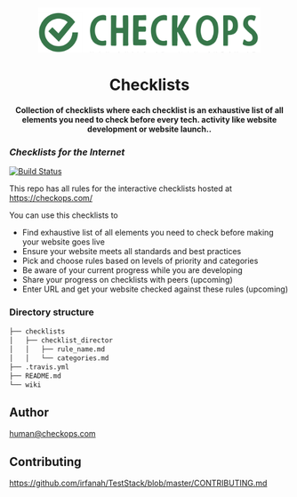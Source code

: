 <h1 align="center">
<br>
  <img src="https://raw.githubusercontent.com/checkops/checklists/master/images/logo_plus_name.png"alt="CheckOps" width="400">

  <br>
    <br>
   Checklists
  <br>
</h1>

<h4 align="center">Collection of checklists where each checklist is an exhaustive list of all elements you need to check before every tech. activity like website development or website launch..</h4>



### _Checklists for the Internet_

[![Build Status](https://travis-ci.org/notimewaste/checklists.svg?branch=demo)](https://travis-ci.org/notimewaste/checklists)

This repo has all rules for the interactive checklists hosted at https://checkops.com/

You can use this checklists to  

* Find exhaustive list of all elements you need to check before making your website goes live
* Ensure your website meets all standards and best practices
* Pick and choose rules based on levels of priority and categories  
* Be aware of your current progress while you are developing
* Share your progress on checklists with peers (upcoming)
* Enter URL and get your website checked against these rules (upcoming)


### Directory structure

```
├── checklists
│   ├── checklist_director
│   │   ├── rule_name.md
│   │   └── categories.md
├── .travis.yml
├── README.md
└── wiki
```

## Author
human@checkops.com

## Contributing
https://github.com/irfanah/TestStack/blob/master/CONTRIBUTING.md

